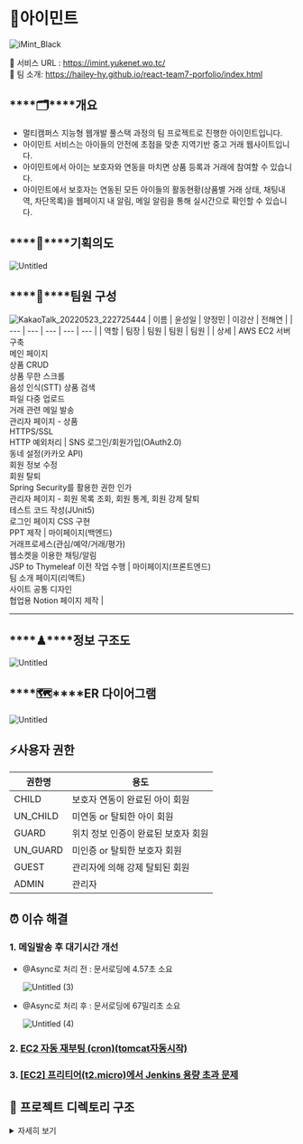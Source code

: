 # 🌿아이민트
![iMint_Black](https://user-images.githubusercontent.com/93465128/169989949-caccfa6e-0060-4167-af12-56e7058ba793.png)

🔗 서비스 URL : https://imint.yukenet.wo.tc/ <br/>
🔗 팀 소개: https://hailey-hy.github.io/react-team7-porfolio/index.html



## ****🗂****개요

- 멀티캠퍼스 지능형 웹개발 풀스택 과정의 팀 프로젝트로 진행한 아이민트입니다.
- 아이민트 서비스는 아이들의 안전에 초점을 맞춘 지역기반 중고 거래 웹사이트입니다.
- 아이민트에서 아이는 보호자와 연동을 마치면 상품 등록과 거래에 참여할 수 있습니다.
- 아이민트에서 보호자는 연동된 모든 아이들의 활동현황(상품별 거래 상태, 채팅내역, 차단목록)을 웹페이지 내 알림, 메일 알림을 통해 실시간으로 확인할 수 있습니다.

## ****👊****기획의도

![Untitled](https://user-images.githubusercontent.com/93465128/166223754-08cfcc7a-68b0-4b02-b7c0-bdea59a1fb28.png)

## ****👥****팀원 구성
![KakaoTalk_20220523_222725444](https://user-images.githubusercontent.com/93465128/169990164-006f624b-b30f-461a-be52-e99e083c106d.png)
| 이름 | 윤성일 | 양정민 | 이강산 | 전해연 |
| --- | --- | --- | --- | --- |
| 역할 | 팀장 | 팀원 | 팀원 | 팀원 |
| 상세 | AWS EC2 서버 구축 <br/> 메인 페이지 <br/>상품 CRUD <br/>상품 무한 스크롤 <br/>음성 인식(STT) 상품 검색 <br/>파일 다중 업로드 <br/>거래 관련 메일 발송 <br/>관리자 페이지 - 상품 <br/>HTTPS/SSL <br/>HTTP 예외처리 | SNS 로그인/회원가입(OAuth2.0) <br/>동네 설정(카카오 API) <br/>회원 정보 수정 <br/>회원 탈퇴 <br/>Spring Security를 활용한 권한 인가 <br/>관리자 페이지 - 회원 목록 조회, 회원 통계, 회원 강제 탈퇴 <br/>테스트 코드 작성(JUnit5) <br/>로그인 페이지 CSS 구현 <br/>PPT 제작 | 마이페이지(백엔드) <br/>거래프로세스(관심/예약/거래/평가) <br/>웹소켓을 이용한 채팅/알림 <br/>JSP to Thymeleaf 이전 작업 수행 | 마이페이지(프론트엔드) <br/>팀 소개 페이지(리액트) <br/>사이트 공통 디자인 <br/>협업용 Notion 페이지 제작 |


---


## ****♟****정보 구조도

![Untitled](https://user-images.githubusercontent.com/93465128/166220866-fa827937-b32a-48d4-a677-2182bce80bbe.png)

## ****🗺****ER 다이어그램

![Untitled](https://user-images.githubusercontent.com/93465128/166220903-db7ca9d7-4714-4fe9-a86a-75687b896fd8.png)

## ⚡️사용자 권한

| 권한명 | 용도 |
| --- | --- |
| CHILD | 보호자 연동이 완료된 아이 회원 |
| UN_CHILD | 미연동 or 탈퇴한 아이 회원 |
| GUARD | 위치 정보 인증이 완료된 보호자 회원 |
| UN_GUARD | 미인증 or 탈퇴한 보호자 회원 |
| GUEST | 관리자에 의해 강제 탈퇴된 회원 |
| ADMIN | 관리자 |

## ⏰ 이슈 해결

### 1. 메일발송 후 대기시간 개선

- @Async로 처리 전 : 문서로딩에 4.57초 소요
    
    ![Untitled (3)](https://user-images.githubusercontent.com/93465128/169992097-a0c74d7a-8039-4343-a2b9-f98b047d7938.png)
    
- @Async로 처리 후 : 문서로딩에 67밀리초 소요
    
    ![Untitled (4)](https://user-images.githubusercontent.com/93465128/169992151-de7d4216-b0d3-4d53-b438-4c30ffa6e442.png)
    
### 2. [EC2 **자동 재부팅 (cron)(tomcat자동시작)**](https://www.notion.so/EC2-cron-tomcat-9c6d874656e64bc0aa99a93b0616a2ec)

### 3. **[[EC2] 프리티어(t2.micro)에서 Jenkins 용량 초과 문제](https://www.notion.so/EC2-t2-micro-Jenkins-909c1c483e4749e0a7d327478ce7a2a1)**

## 📒 ****프로젝트 디렉토리 구조****

<details>
<summary>자세히 보기</summary>
<div markdown="1">
    
    C:.
    |   mvnw
    |   mvnw.cmd
    |   pom.xml
    |   README.md
    |   
    \---src
        +---main
        |   +---java
        |   |   \---multi
        |   |       \---fclass
        |   |           \---iMint
        |   |               |   AsyncConfiguration.java
        |   |               |   ImintApplication.java
        |   |               |   MyWebConfig.java
        |   |               |   ServletInitializer.java
        |   |               |   
        |   |               +---admin
        |   |               |   +---controller
        |   |               |   |       AdminController.java
        |   |               |   |       
        |   |               |   +---dao
        |   |               |   |       IAdminDAO.java
        |   |               |   |       
        |   |               |   +---dto
        |   |               |   |       AdminDTO.java
        |   |               |   |       
        |   |               |   \---service
        |   |               |           AdminServiceImpl.java
        |   |               |           IAdminService.java
        |   |               |           
        |   |               +---ai
        |   |               |   +---controller
        |   |               |   |       AiController.java
        |   |               |   |       
        |   |               |   \---service
        |   |               |           INaverService.java
        |   |               |           sttServiceImpl.java
        |   |               |           
        |   |               +---block
        |   |               |   +---controller
        |   |               |   |       BlockController.java
        |   |               |   |       
        |   |               |   +---dao
        |   |               |   |       IBlockDAO.java
        |   |               |   |       
        |   |               |   +---dto
        |   |               |   |       BlockDTO.java
        |   |               |   |       
        |   |               |   \---service
        |   |               |           BlockServiceImpl.java
        |   |               |           IBlockService.java
        |   |               |           
        |   |               +---chat
        |   |               |   +---controller
        |   |               |   |       ChatController.java
        |   |               |   |       
        |   |               |   +---dao
        |   |               |   |       IChatDAO.java
        |   |               |   |       
        |   |               |   +---dto
        |   |               |   |       ChatMessageDTO.java
        |   |               |   |       ChatroomJoinCheckDTO.java
        |   |               |   |       ChatroomOpenCheckDTO.java
        |   |               |   |       
        |   |               |   \---service
        |   |               |           ChatServiceImpl.java
        |   |               |           IChatService.java
        |   |               |           
        |   |               +---common
        |   |               |   +---code
        |   |               |   |       ErrorCode.java
        |   |               |   |       
        |   |               |   +---exception
        |   |               |   |   |   HandlableException.java
        |   |               |   |   |   
        |   |               |   |   \---hadler
        |   |               |   |           ExceptionAdvice.java
        |   |               |   |           ForbiddenException.java
        |   |               |   |           InternalServerErrorException.java
        |   |               |   |           NotFoundException.java
        |   |               |   |           UnauthorizedException.java
        |   |               |   |           
        |   |               |   \---service
        |   |               |           FileServiceImpl.java
        |   |               |           IFileService.java
        |   |               |           IUtilService.java
        |   |               |           UtilServiceImpl.java
        |   |               |           
        |   |               +---goods
        |   |               |   +---controller
        |   |               |   |       GoodsController.java
        |   |               |   |       
        |   |               |   +---dao
        |   |               |   |       IGoodsDAO.java
        |   |               |   |       
        |   |               |   +---dto
        |   |               |   |       GoodsDTO.java
        |   |               |   |       GoodsImagesDTO.java
        |   |               |   |       
        |   |               |   \---service
        |   |               |           GoodsServiceImpl.java
        |   |               |           IGoodsService.java
        |   |               |           
        |   |               +---mail
        |   |               |   |   MailHandler.java
        |   |               |   |   
        |   |               |   +---controller
        |   |               |   |       MailController.java
        |   |               |   |       
        |   |               |   +---dto
        |   |               |   |       MailDTO.java
        |   |               |   |       
        |   |               |   \---service
        |   |               |           IMailService.java
        |   |               |           MailServiceImpl.java
        |   |               |           
        |   |               +---main
        |   |               |   +---controller
        |   |               |   |       MainController.java
        |   |               |   |       
        |   |               |   \---service
        |   |               |           IMainService.java
        |   |               |           MainServiceImpl.java
        |   |               |           
        |   |               +---member
        |   |               |   +---controller
        |   |               |   |       MemberCotroller.java
        |   |               |   |       
        |   |               |   +---dao
        |   |               |   |       IMemberDAO.java
        |   |               |   |       
        |   |               |   +---dto
        |   |               |   |       MemberDTO.java
        |   |               |   |       Role.java
        |   |               |   |       SessionMember.java
        |   |               |   |       ThumbnailDTO.java
        |   |               |   |       
        |   |               |   \---service
        |   |               |           IMemberService.java
        |   |               |           MemberServiceImpl.java
        |   |               |           
        |   |               +---mypage
        |   |               |   +---controller
        |   |               |   |       MypageCotroller.java
        |   |               |   |       
        |   |               |   +---dao
        |   |               |   |       IMypageDAO.java
        |   |               |   |       
        |   |               |   +---dto
        |   |               |   |       MypageBlockDTO.java
        |   |               |   |       MypageChatroomDTO.java
        |   |               |   |       MypageConnectionDTO.java
        |   |               |   |       MypageDTO.java
        |   |               |   |       
        |   |               |   \---service
        |   |               |           IMypageService.java
        |   |               |           MypageServiceImpl.java
        |   |               |           
        |   |               +---notification
        |   |               |   +---dto
        |   |               |   |       NotificationDTO.java
        |   |               |   |       
        |   |               |   \---service
        |   |               |           INotificationService.java
        |   |               |           NotificationServiceImpl.java
        |   |               |           
        |   |               +---rating
        |   |               |   +---controller
        |   |               |   |       RatingController.java
        |   |               |   |       
        |   |               |   +---dao
        |   |               |   |       IRatingDAO.java
        |   |               |   |       
        |   |               |   +---dto
        |   |               |   |       RatingDTO.java
        |   |               |   |       
        |   |               |   \---service
        |   |               |           IRatingService.java
        |   |               |           RatingServiceImpl.java
        |   |               |           
        |   |               +---security
        |   |               |   |   GenerateCertCharacter.java
        |   |               |   |   
        |   |               |   +---auth
        |   |               |   |   +---config
        |   |               |   |   |       OAuthAttributes.java
        |   |               |   |   |       SecurityConfig.java
        |   |               |   |   |       
        |   |               |   |   \---provider
        |   |               |   |           KakaoUserInfo.java
        |   |               |   |           NaverUserInfo.java
        |   |               |   |           OAuth2UserInfo.java
        |   |               |   |           
        |   |               |   +---controller
        |   |               |   |       IndexController.java
        |   |               |   |       
        |   |               |   +---dao
        |   |               |   |       ISecurityDAO.java
        |   |               |   |       
        |   |               |   +---parsing
        |   |               |   |   +---mbid
        |   |               |   |   |       ParseMbId.java
        |   |               |   |   |       
        |   |               |   |   \---role
        |   |               |   |           ParseMbRole.java
        |   |               |   |           
        |   |               |   \---service
        |   |               |           CustomOAuth2UserService.java
        |   |               |           
        |   |               +---transaction
        |   |               |   +---controller
        |   |               |   |       TransactionController.java
        |   |               |   |       
        |   |               |   +---dao
        |   |               |   |       ITransactionDAO.java
        |   |               |   |       
        |   |               |   +---dto
        |   |               |   |       TransactionDTO.java
        |   |               |   |       
        |   |               |   \---service
        |   |               |           ITransactionService.java
        |   |               |           TransactionServiceImpl.java
        |   |               |           
        |   |               +---websocket
        |   |               |   +---config
        |   |               |   |       WebSocketConfig.java
        |   |               |   |       WebSocketPrincipal.java
        |   |               |   |       
        |   |               |   \---interceptor
        |   |               |           WebSocketInterceptor.java
        |   |               |           
        |   |               \---wishlist
        |   |                   +---controller
        |   |                   |       WishlistController.java
        |   |                   |       
        |   |                   +---dao
        |   |                   |       IWishlistDAO.java
        |   |                   |       
        |   |                   +---dto
        |   |                   |       WishlistDTO.java
        |   |                   |       
        |   |                   \---service
        |   |                           IWishlistService.java
        |   |                           WishlistServiceImpl.java
        |   |                           
        |   +---resources
        |   |   |   application.properties
        |   |   |   keystore.jks
        |   |   |   
        |   |   +---mybatis
        |   |   |   |   mybatis-config.xml
        |   |   |   |   
        |   |   |   \---mappers
        |   |   |           admin-mapper.xml
        |   |   |           block-mapper.xml
        |   |   |           chat-mapper.xml
        |   |   |           goods-mapper.xml
        |   |   |           member-mapper.xml
        |   |   |           mypage-mapper.xml
        |   |   |           rating-mapper.xml
        |   |   |           security-mapper.xml
        |   |   |           transaction-mapper.xml
        |   |   |           wishlist-mapper.xml
        |   |   |           
        |   |   +---static
        |   |   |   +---css
        |   |   |   |   |   common_style.css
        |   |   |   |   |   error.css
        |   |   |   |   |   footer.css
        |   |   |   |   |   header-search.css
        |   |   |   |   |   header.css
        |   |   |   |   |   main.css
        |   |   |   |   |   
        |   |   |   |   +---admin
        |   |   |   |   |       admin_goods.css
        |   |   |   |   |       
        |   |   |   |   +---chat
        |   |   |   |   |       chatbox.css
        |   |   |   |   |       
        |   |   |   |   +---goods
        |   |   |   |   |       carousel.css
        |   |   |   |   |       goods-common-style.css
        |   |   |   |   |       goods-detail.css
        |   |   |   |   |       goods-modify.css
        |   |   |   |   |       goods-write.css
        |   |   |   |   |       
        |   |   |   |   +---member
        |   |   |   |   |       admin_member.css
        |   |   |   |   |       member_basic.css
        |   |   |   |   |       member_login.css
        |   |   |   |   |       member_register.css
        |   |   |   |   |       member_register_connect.css
        |   |   |   |   |       member_register_new.css
        |   |   |   |   |       
        |   |   |   |   +---mypage
        |   |   |   |   |       mypage_asidebar.css
        |   |   |   |   |       mypage_block.css
        |   |   |   |   |       mypage_edit.css
        |   |   |   |   |       mypage_location.css
        |   |   |   |   |       mypage_main.css
        |   |   |   |   |       mypage_mylist.css
        |   |   |   |   |       mypage_mylist_content.css
        |   |   |   |   |       mypage_withdraw.css
        |   |   |   |   |       
        |   |   |   |   \---trx
        |   |   |   |           rating.css
        |   |   |   |           
        |   |   |   +---images
        |   |   |   |       401.png
        |   |   |   |       403.png
        |   |   |   |       404.jpg
        |   |   |   |       500.jpg
        |   |   |   |       background.png
        |   |   |   |       background2.jpg
        |   |   |   |       btn_google_dark_normal_xxxhdpi.9.png
        |   |   |   |       btn_google_light_focus_xxxhdpi.9.png
        |   |   |   |       caution.png
        |   |   |   |       children.png
        |   |   |   |       default-icon.jpeg
        |   |   |   |       delete-icon.png
        |   |   |   |       fileupload.png
        |   |   |   |       goods_slide_icon_left.png
        |   |   |   |       goods_slide_icon_right.png
        |   |   |   |       hamster.png
        |   |   |   |       iMint_Black.png
        |   |   |   |       iMint_Black.psd
        |   |   |   |       iMint_White.png
        |   |   |   |       kakao_login_medium_wide.png
        |   |   |   |       login_chat.png
        |   |   |   |       login_map.png
        |   |   |   |       login_transaction.png
        |   |   |   |       mic.png
        |   |   |   |       mint.png
        |   |   |   |       mint_background.jpg
        |   |   |   |       naver_icon.png
        |   |   |   |       night-rain_0.png
        |   |   |   |       noimage.png
        |   |   |   |       plus.png
        |   |   |   |       rain_1.png
        |   |   |   |       search.png
        |   |   |   |       sun-cloud_3.png
        |   |   |   |       sun-rain_2.png
        |   |   |   |       sun_4.png
        |   |   |   |       write-icon.png
        |   |   |   |       
        |   |   |   +---js
        |   |   |   |   |   header-search.js
        |   |   |   |   |   header.js
        |   |   |   |   |   main.js
        |   |   |   |   |   
        |   |   |   |   +---admin
        |   |   |   |   |       admin_goods.js
        |   |   |   |   |       admin_member.js
        |   |   |   |   |       admin_stats.js
        |   |   |   |   |       
        |   |   |   |   +---block
        |   |   |   |   |       block.js
        |   |   |   |   |       
        |   |   |   |   +---chat
        |   |   |   |   |       chatbox.js
        |   |   |   |   |       
        |   |   |   |   +---goods
        |   |   |   |   |       carousel.js
        |   |   |   |   |       goods-detail.js
        |   |   |   |   |       goods-modify.js
        |   |   |   |   |       goods-write.js
        |   |   |   |   |       
        |   |   |   |   +---member
        |   |   |   |   |       member_login.js
        |   |   |   |   |       member_register.js
        |   |   |   |   |       
        |   |   |   |   +---mypage
        |   |   |   |   |       mypage-aside.js
        |   |   |   |   |       mypage-block.js
        |   |   |   |   |       mypage-edit.js
        |   |   |   |   |       mypage-main.js
        |   |   |   |   |       mypage-mylist.js
        |   |   |   |   |       mypage-withdraw.js
        |   |   |   |   |       
        |   |   |   |   \---trx
        |   |   |   |           rating.js
        |   |   |   |           
        |   |   |   \---libs
        |   |   |           c3.css
        |   |   |           c3.min.css
        |   |   |           c3.min.js
        |   |   |           filepond-plugin-file-encode.js
        |   |   |           filepond-plugin-file-metadata.js
        |   |   |           filepond-plugin-image-crop.js
        |   |   |           filepond-plugin-image-preview.css
        |   |   |           filepond-plugin-image-preview.js
        |   |   |           filepond.css
        |   |   |           filepond.js
        |   |   |           sweetalert.min.css
        |   |   |           sweetalert.min.js
        |   |   |           
        |   |   \---templates
        |   |       |   frags.html
        |   |       |   index.html
        |   |       |   libs.html
        |   |       |   mail.html
        |   |       |   main.html
        |   |       |   
        |   |       +---admin
        |   |       |       admin_asideBar.html
        |   |       |       admin_goods.html
        |   |       |       admin_member.html
        |   |       |       stats_member.html
        |   |       |       
        |   |       +---chat
        |   |       |       chatbox.html
        |   |       |       
        |   |       +---err
        |   |       |       401.html
        |   |       |       403.html
        |   |       |       404.html
        |   |       |       500.html
        |   |       |       deniedpage.html
        |   |       |       
        |   |       +---goods
        |   |       |       goods-detail.html
        |   |       |       goods-libs.html
        |   |       |       goods-modify.html
        |   |       |       goods-write.html
        |   |       |       
        |   |       +---member
        |   |       |       register.html
        |   |       |       register_connect.html
        |   |       |       
        |   |       +---mypage
        |   |       |   |   asideBar.html
        |   |       |   |   blocklist.html
        |   |       |   |   edit.html
        |   |       |   |   location.html
        |   |       |   |   main.html
        |   |       |   |   mylist.html
        |   |       |   |   withdraw.html
        |   |       |   |   
        |   |       |   \---mylist
        |   |       |           chat.html
        |   |       |           comp.html
        |   |       |           trade.html
        |   |       |           wish.html
        |   |       |           
        |   |       \---trx
        |   |               rating.html
        |   |               
        |   \---webapp
        \---test
            \---java
                |   DataSourceTest.java
                |   
                \---multi
                    \---fclass
                        \---iMint
                            |   ImintApplicationTest.java
                            |   
                            +---admin
                            |   +---controller
                            |   |       AdminCotrollerTest.java
                            |   |       
                            |   \---dto
                            |           AdminDTOTest.java
                            |           
                            +---block
                            |   +---controller
                            |   |       BlockCotrollerTest.java
                            |   |       
                            |   \---dto
                            |           BlockDTOTest.java
                            |           
                            +---goods
                            |   \---dto
                            |           GoodsDTOTest.java
                            |           GoodsImagesDTOTest.java
                            |           
                            +---member
                            |   \---dto
                            |           MemberDTOTest.java
                            |           
                            \---security
                                \---controller
                                        IndexControllerTest.java
    ```
  </div>
</details>
